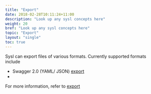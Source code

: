 ```yaml
---
title: "Export"
date: 2018-02-28T10:11:24+11:00
description: "Look up any sysl concepts here"
weight: 20
bref: "Look up any sysl concepts here"
topic: "Export"
layout: "single"
toc: true
---
```


Sysl can export files of various formats. Currently supported formats include

- Swagger 2.0 (YAML/ JSON) [export](/docs/commands/export)
- 

For more information, refer to [export](/docs/commands/export)
